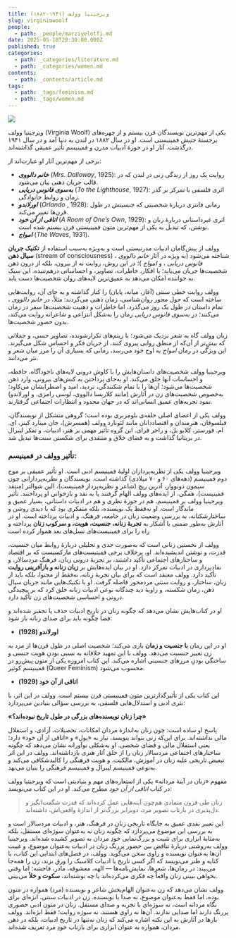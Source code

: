 ```yaml
---
title: ویرجینیا وولف (۱۹۴۱-۱۸۸۲)
slug: virginiawoolf
people:
  - path: _people/marziyelotfi.md
date: 2025-05-18T20:30:00.000Z
published: true
categories:
  - path: _categories/literature.md
  - path: _categories/women.md
contents:
  - path: _contents/article.md
tags:
  - path: _tags/feminism.md
  - path: _tags/women.md
---
```



![](https://assets.tina.io/b6b0cb5c-4b1b-43f4-9bea-8d6867c09320/magazine/woolf/photo_2025-05-19_07-09-32.jpg)
<br>


ویرجینیا وولف (Virginia Woolf) یکی از مهم‌ترین نویسندگان قرن بیستم و از چهره‌های برجستۀ جنبش
فمینیستی است. او در سال ۱۸۸۲ در لندن به دنیا آمد و در سال ۱۹۴۱ درگذشت. آثار او
در حوزۀ ادبیات مدرن و فمینیسم تأثیر عمیقی گذاشته‌اند.

برخی از مهم‌ترین آثار او عبارت‌اند از:

* ***خانم دالووی*** (*Mrs. Dalloway*, 1925): روایت یک روز از زندگی زنی در لندن که در قالب جریان ذهنی   بیان می‌شود.
* ***به‌سوی فانوس دریایی*** (*To the Lighthouse*, 1927): اثری فلسفی با
  تمرکز بر گذر زمان و روابط خانوادگی.
* ***اورلاندو*** (*Orlando* , 1928): رمانی فانتزی دربارۀ شخصیتی
  که جنسیتش در طول قرن‌ها تغییر می‌کند.
* ***اتاقی از آن خود*** (*A Room of One’s Own*, 1929): اثری غیرداستانی
  دربارۀ زنان و نوشتن، که تبدیل به یکی از مهم‌ترین متون فمینیستی قرن بیستم
  شده است.
* ***امواج*** (*The Waves*, 1931).

وولف از پیش‌گامان ادبیات
مدرنیستی است و به‌ویژه به‌سبب استفاده از **تکنیک جریان سیال ذهن** (stream of consciousness) شناخته می‌شود (به ویژه در آثار *خانم
دالووی* ، *فانوس دریایی* ، و *امواج* )؛ در این روش، روایت نه از بیرون،
بلکه از درون ذهن شخصیت‌ها جریان می‌یابد؛ با افکار، خاطرات، تصاویر، و احساساتی
درهم‌تنیده. این سبک به خواننده امکان می‌دهد به عمیق‌ترین لایه‌های روان شخصیت‌ها
دست یابد.

وولف روایت خطی سنتی
(آغاز، میانه، پایان) را کنار گذاشته و به جای آن، روایت‌هایی ساخته است که حول
محور روان‌شناسی، زمان ذهنی می‌گردند: مثلاً، در *خانم دالووی* ، تمام داستان
در طول یک روز می‌گذرد، اما خاطرات و ذهنیت شخصیت‌ها سفر در زمان می‌کنند؛ در *به‌سوی
فانوس دریایی* زمان را به‌شکل انتزاعی و شاعرانه روایت می‌کند، بدون حضور شخصیت‌ها.

زبان وولف گاه به شعر
نزدیک می‌شود؛ با ریتم‌های تکرارشونده، تصاویر حسی، و جملاتی که بیش‌تر از آن‌که
از منطق روایی پیروی کنند، از جریان فکر و احساس شکل می‌گیرند. این ویژگی در رمان *امواج*
به اوج خود می‌رسد، رمانی که بسیاری آن را مرز میان شعر و نثر می‌دانند.

ویرجینیا وولف شخصیت‌های
داستان‌هایش را با کاوش درونی لایه‌های ناخودآگاه، حافظه، و احساسات آنها خلق می‌کند.
او به‌جای پرداختن به کنش‌های بیرونی، وارد ذهن شخصیت‌ها می‌شود؛ آن‌ها را با تمام
شکنندگی، تردید، امید و اضطرابشان می‌کاود؛ به‌خصوص شخصیت‌های زن در آثارش (مانند کلاریسا
دالووی، لوسی رامزی، و اورلاندو) نمود تجربه‌های عمیق انسانی‌اند که در جهان محدود
و انتظارات اجتماعی گرفتارند.

وولف یکی از اعضای
اصلی حلقه‌ی بلومزبری بوده است؛ گروهی متشکل از نویسندگان، فیلسوفان، هنرمندان و
اقتصاددانان مانند لئونارد وولف (همسرش)، جان مینارد کینز، ای. ام. فورستر، کلایو
بل، و راجر فرای. این گروه تأثیر مهمی بر هنر، ادبیات، و تفکر لیبرال در بریتانیا
گذاشت و به فضای خلاق و منتقدی برای شکستن سنت‌ها تبدیل شد.
<br>


### **تأثیر وولف در فمینیسم**:

ویرجینیا
وولف یکی از نظریه‌پردازان اولیۀ فمینیسم ادبی است.
او
تأثیر عمیقی بر موج دوم فمینیسم (دهه‌های ۶۰ و ۷۰
میلادی) گذاشته است. نویسندگان و نظریه‌پردازانی چون سیمون دوبووار، آدرین ریچ
(شاعر و نظریه‌پرداز فمینیست)، الین شوالتر (منتقد فمینیست)، همگی، از ایده‌های وولف
الهام گرفتند یا به نقد و بازخوانی او پرداختند. تأثیر
ویرجینیا وولف بر فمینیسم، هم در حوزۀ نظری و هم در ادبیات داستانی، بسیار عمیق و
ماندگار است. او نه‌فقط یک نویسنده، بلکه متفکری بود که با دیدی روشن و
ساختارشکنانه، به بررسی وضعیت زنان در جامعه، فرهنگ، و ادبیات پرداخته است. او در آثارش به‌طور
ضمنی یا آشکار به **تجربۀ زنانه، جنسیت، هویت، و سرکوب زنان** پرداخته و راه را
برای فمینیست‌های نسل‌های بعد هموار کرده است

وولف از نخستین زنانی است که به‌صورت جدی
و تحلیلی دربارۀ روابط میان جنسیت، قدرت، و نوشتن اندیشیده‌اند. او، برخلاف برخی
فمینیست‌های مارکسیست که بر اقتصاد و ساختارهای اجتماعی تأکید داشتند، بر تجربۀ
درونی زنان، فرهنگ مردسالار، و نمادپردازی در ادبیات تمرکز دارد.
او در بیان ایده‌هایش بر **زبان زنانه و بازآفرینی روایت**
تأکید دارد. وولف معتقد است که برای بیان تجربۀ زنانه، نه‌فقط از محتوا، بلکه باید
از زبان، ساختار، و روایت سنتی مردمحور فاصله گرفت. او با تکنیک‌هایی مانند جریان
سیال ذهن، زمان شکسته، و زاویۀ دید چندگانه نوعی ادبیات زنانه خلق کرد که بر پیچیدگی
درونی و احساسی شخصیت‌های زن تأکید دارد.

او در کتاب‌هایش نشان می‌دهد که چگونه
زنان در تاریخ ادبیات حذف یا تحقیر شده‌اند و فضا چگونه باید برای صدای زنانه باز
شود:


- **اورلاندو (1928)**

او در این رمان **با جنسیت و زمان** بازی
می‌کند؛ شخصیت اصلی در طول قرن‌‌ها از مرد به زن تغییر جنسیت می‌دهد. وولف با این
تمهید خلاقانه به نسبی بودنِ هویت جنسی و ساختگی بودنِ مرزهای جنسیتی اشاره می‌کند.
این کتاب امروزه یکی از متون پیش‌رو در فمینیسم کوئیر (Queer Feminism) محسوب می‌شود.

- **اتاقی از آن خود (1929)**

این کتاب یکی از تأثیرگذارترین متون فمینیستی
قرن بیستم است. وولف در این اثر، با نثری ادبی و استدلال‌هایی فلسفی، به بررسی
سؤالی بنیادین می‌پردازد:


**«چرا زنان نویسنده‌های بزرگی در طول تاریخ نبوده‌اند؟»**

پاسخ
او ساده است: چون زنان به‌اندازۀ مردان امکانات، تحصیلات، آزادی، و استقلال مالی
نداشته‌اند. برای این‌که زنی بتواند بنویسد، نیاز به
«پول» و «اتاقی از آن خود» دارد؛ یعنی استقلال مالی و فضای شخصی. او به‌شکلی
نوآورانه نشان می‌دهد که چگونه ساختارهای اجتماعی مردسالار زنان را از خلق آثار
هنری بازداشته‌اند. وولف
در این اثر تبعیض تاریخی علیه زنان در آموزش، مالکیت، و هویت فرهنگی را کالبدشکافی
می‌کند و به‌نوعی فمینیسم لیبرال و فمینیسم فرهنگی را بنیان می‌نهد.

مفهوم «زنان در آینۀ مردانه» یکی از
استعاره‌های مهم و بنیادینی است که ویرجینیا وولف در کتاب *اتاقی از آن خود*
مطرح می‌کند. او در این کتاب می‌نویسد:

> زنان طی قرون متمادی هم‌چون آینه‌هایی عمل کرده‌اند که قدرت شگفت‌انگیز و دل‌پذیری در بازتاب تصویر مرد، دوبرابر بزرگ‌تر از اندازۀ واقعی‌اش، داشته‌اند.

این تعبیر نقدی عمیق به جایگاه تاریخی
زنان در فرهنگ، هنر، و ادبیات مردسالار است و به بررسی این موضوع می‌پردازد که چگونه
زنان نه به‌عنوان سوژه‌ای مستقل، بلکه به‌مثابۀ ابزاری برای تثبیت و بزرگ‌نمایی
خودِ مردان به تصویر کشیده شده‌اند. ویرجینیا وولف به‌روشنی دربارۀ تناقض بین حضور
پررنگ زنان در ادبیات به‌عنوان موضوع، و غیبت آن‌ها به‌عنوان نویسنده و راوی سخن می‌گوید.
وولف، در فصل‌های ابتدایی این کتاب، با کنایه و طنز می‌نویسد که اگر کسی تاریخ یا
ادبیات کلاسیک را ورق بزند، زن را همه‌جا می‌بیند: در رمان‌ها، شعرها، نمایش‌نامه‌ها
—
الهه، معشوقه، مادر، فاحشه؛ اما وقتی بخواهی ببینی زنان واقعاً چه فکری می‌کرده‌اند
یا چه نوشته‌اند، **سکوت و خلأ** می‌بینی.

وولف نشان می‌دهد که زن به‌عنوان الهام‌بخش
شاعر و نویسنده (مرد) همواره در متون بوده، اما فقط به‌عنوان موضوع، نه صدا یا نویسنده.
زن در ادبیات سنتی، ابژه‌ای برای نگاه مردانه است، نه سوژه‌ای با تجربه و صدای
مستقل. زنان در متون ادبی حضوری
پررنگ دارند اما صدایی ندارند. آن‌ها نه راوی هستند، نه سوژه روایت؛ فقط ابژه‌اند.
وولف بارها در آثارش به این نکته اشاره می‌کند که زنان نه‌تنها در تاریخ ادبیات،
بلکه در ذهن مردان، همواره به عنوان ابزاری برای بازتاب خودِ مرد تعریف شده‌اند.
